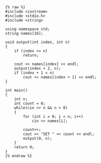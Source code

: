     {% raw %}
    #include <iostream>
    #include <stdio.h>
    #include <string>
    
    using namespace std;
    string names[16];
    
    void output(int index, int n)
    {
    	if (index >= n)
    		return;
    	
    	cout << names[index] << endl;
    	output(index + 2, n);
    	if (index + 1 < n)
    		cout << names[index + 1] << endl;
    }
    
    int main()
    {
    	int n;
    	int count = 0;
    	while(cin >> n && n > 0)
    	{
    		for (int i = 0; i < n; i++)	
    			cin >> names[i]; 
    		
    		count++;
    		cout << "SET " << count << endl;
    		output(0, n);
    	}
    	return 0;
    }
    {% endraw %}
